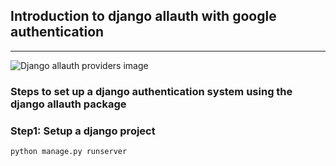 ## Introduction to django allauth with google authentication 
---
![Django allauth providers image](https://images.pexels.com/photos/262367/pexels-photo-262367.jpeg?auto=compress&cs=tinysrgb&w=1260&h=750&dpr=1)

### Steps to set up a django authentication system using the django allauth package

### Step1: Setup a django project

```python manage.py runserver```


